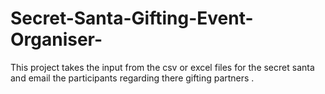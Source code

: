 # Secret-Santa-Gifting-Event-Organiser-
This  project takes the input from the csv or excel files for the secret santa and email the participants regarding there gifting partners . 
